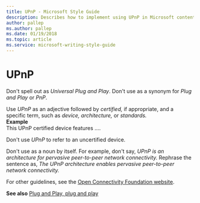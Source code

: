 ```yaml
---
title: UPnP - Microsoft Style Guide
description: Describes how to implement using UPnP in Microsoft content and provides examples of using UPnP in content.
author: pallep
ms.author: pallep
ms.date: 01/19/2018
ms.topic: article
ms.service: microsoft-writing-style-guide
---
```


# UPnP

Don't spell out as *Universal Plug and Play*. Don't use as a synonym for *Plug and Play* or *PnP*.

Use *UPnP* as an adjective followed by *certified,* if appropriate, and a specific term, such as *device, architecture,* or *standards.*  
**Example**  
This UPnP certified device features .... 

Don't use *UPnP* to refer to an uncertified device.

Don't use as a noun by itself. For example, don't say, *UPnP is an architecture for pervasive peer-to-peer network connectivity.* Rephrase the sentence as, *The UPnP architecture enables pervasive peer-to-peer network connectivity.*

For other guidelines, see the [Open Connectivity Foundation website](https://openconnectivity.org/). 

**See also** [Plug and Play, plug and play](~/a-z-word-list-term-collections/p/plug-and-play.md)
